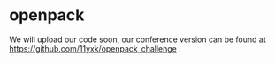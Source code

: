 # openpack
We will upload our code soon, our conference version can be found at https://github.com/11yxk/openpack_challenge .
